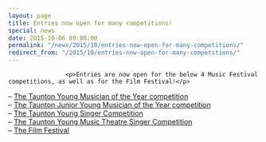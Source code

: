 ```yaml
---
layout: page
title: Entries now open for many competitions!
special: news
date: 2015-10-06 09:00:00
permalink: "/news/2015/10/entries-now-open-for-many-competitions/"
redirect_from: "/2015/10/entries-now-open-for-many-competitions/"
---
```



                    
                    <p>Entries are now open for the below 4 Music Festival competitions, as well as for the Film Festival!</p>
<p>&#8211; <a href="http://www.tauntonfestival.org.uk/events/music-festival/taunton-young-musician/">The Taunton Young Musician of the Year competition</a><br />
&#8211; <a href="http://www.tauntonfestival.org.uk/events/music-festival/taunton-junior-young-musician/">The Taunton Junior Young Musician of the Year competition</a><br />
&#8211; <a href="http://www.tauntonfestival.org.uk/events/music-festival/taunton-young-singer/">The Taunton Young Singer Competition</a><br />
&#8211; <a href="http://www.tauntonfestival.org.uk/events/music-festival/taunton-young-music-theatre-singer/">The Taunton Young Music Theatre Singer Competition</a><br />
&#8211; <a href="http://www.tauntonfestival.org.uk/events/film-festival/">The Film Festival</a></p>

                
